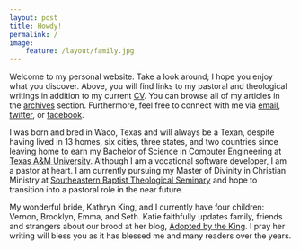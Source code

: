 ```yaml
---
layout: post
title: Howdy!
permalink: /
image: 
    feature: /layout/family.jpg
---
```


Welcome to my personal website. Take a look around; I hope you enjoy what you discover. Above, you will find links to my pastoral and theological writings in addition to my current [CV]({{site.url}}/cv/). You can browse all of my articles in the [archives]({{site.url}}/archives/) section. Furthermore, feel free to connect with me via [email](mailto:{{site.owner.email}}), [twitter](http://twitter.com/{{site.owner.twitter}}/), or [facebook](http://www.facebook.com/{{site.owner.facebook}}/).

I was born and bred in Waco, Texas and will always be a Texan, despite having lived in 13 homes, six cities, three states, and two countries since leaving home to earn my Bachelor of Science in Computer Engineering at [Texas A&M University](http://www.tamu.edu/). Although I am a vocational software developer, I am a pastor at heart. I am currently pursuing my Master of Divinity in Christian Ministry at [Southeastern Baptist Theological Seminary](http://www.sebts.edu/) and hope to transition into a pastoral role in the near future.

My wonderful bride, Kathryn King, and I currently have four children: Vernon, Brooklyn, Emma, and Seth. Katie faithfully updates family, friends and strangers about our brood at her blog, [Adopted by the King](http://www.adoptedbytheking.com/). I pray her writing will bless you as it has blessed me and many readers over the years.